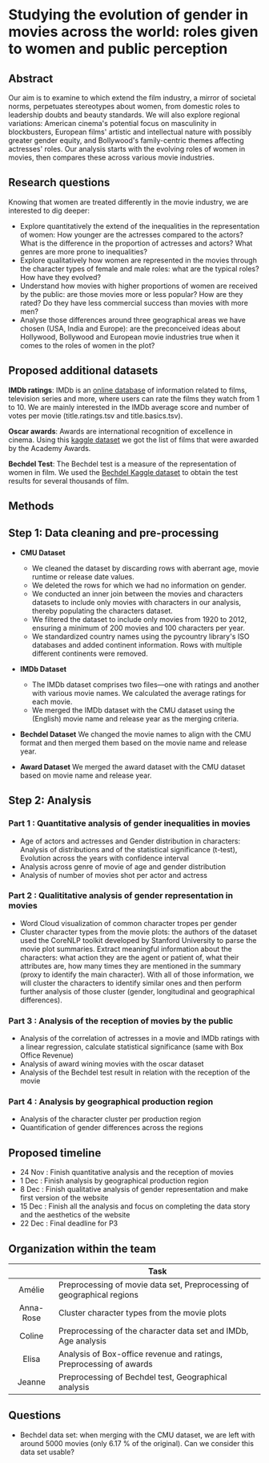 # Studying the evolution of gender in movies across the world: roles given to women and public perception

## Abstract

Our aim is to examine to which extend the film industry, a mirror of societal norms, perpetuates stereotypes about women, from domestic roles to leadership doubts and beauty standards. We will also explore regional variations: American cinema's potential focus on masculinity in blockbusters, European films' artistic and intellectual nature with possibly greater gender equity, and Bollywood's family-centric themes affecting actresses' roles. Our analysis starts with the evolving roles of women in movies, then compares these across various movie industries.

## Research questions

Knowing that women are treated differently in the movie industry, we are interested to dig deeper:
- Explore quantitatively the extend of the inequalities in the representation of women: How younger are the actresses compared to the actors? What is the difference in the proportion of actresses and actors? What genres are more prone to inequalities?
- Explore qualitatively how women are represented in the movies through the character types of female and male roles: what are the typical roles? How have they evolved?
- Understand how movies with higher proportions of women are received by the public: are those movies more or less popular? How are they rated? Do they have less commercial success than movies with more men?
- Analyse those differences around three geographical areas we have chosen (USA, India and Europe): are the preconceived ideas about Hollywood, Bollywood and European movie industries true when it comes to the roles of women in the plot? 

## Proposed additional datasets 

**IMDb ratings**: IMDb is an [online database](https://datasets.imdbws.com/) of information related to films, television series and more, where users can rate the films they watch from 1 to 10. We are mainly interested in the IMDb average score and number of votes per movie (title.ratings.tsv and title.basics.tsv).

**Oscar awards**: Awards are international recognition of excellence in cinema. Using this [kaggle dataset](https://www.kaggle.com/datasets/unanimad/the-oscar-award) we got the list of films that were awarded by the Academy Awards.

**Bechdel Test**: The Bechdel test is a measure of the representation of women in film. We used the [Bechdel Kaggle dataset](https://www.kaggle.com/datasets/treelunar/bechdel-test-movies-as-of-feb-28-2023) to obtain the test results for several thousands of film.

## Methods

## Step 1: Data cleaning and pre-processing
- **CMU Dataset**
  - We cleaned the dataset by discarding rows with aberrant age, movie runtime or release date values.
  - We deleted the rows for which we had no information on gender.
  - We conducted an inner join between the movies and characters datasets to include only movies with characters in our analysis, thereby populating the characters dataset.
  - We filtered the dataset to include only movies from 1920 to 2012, ensuring a minimum of 200 movies and 100 characters per year.
  - We standardized country names using the pycountry library's ISO databases and added continent information. Rows with multiple different continents were removed.

- **IMDb Dataset**
  - The IMDb dataset comprises two files—one with ratings and another with various movie names. We calculated the average ratings for each movie.
  - We merged the IMDb dataset with the CMU dataset using the (English) movie name and release year as the merging criteria.

- **Bechdel Dataset** We changed the movie names to align with the CMU format and then merged them based on the movie name and release year.

- **Award Dataset** We merged the award dataset with the CMU dataset based on movie name and release year.


## Step 2: Analysis

### Part 1 : Quantitative analysis of gender inequalities in movies
- Age of actors and actresses and Gender distribution in characters: Analysis of distributions and of the statistical significance (t-test), Evolution across the years with confidence interval
- Analysis across genre of movie of age and gender distribution
- Analysis of number of movies shot per actor and actress

### Part 2 : Qualititative analysis of gender representation in movies
- Word Cloud visualization of common character tropes per gender
- Cluster character types from the movie plots: the authors of the dataset used the CoreNLP toolkit developed by Stanford University to parse the movie plot summaries. Extract meaningful information about the characters: what action they are the agent or patient of, what their attributes are, how many times they are mentioned in the summary (proxy to identify the main character). With all of those information, we will cluster the characters to identify similar ones and then perform further analysis of those cluster (gender, longitudinal and geographical differences).

### Part 3 : Analysis of the reception of movies by the public
- Analysis of the correlation of actresses in a movie and IMDb ratings with a linear regression, calculate statistical significance (same with Box Office Revenue)
- Analysis of award wining movies with the oscar dataset
- Analysis of the Bechdel test result in relation with the reception of the movie

### Part 4 : Analysis by geographical production region
- Analysis of the character cluster per production region
- Quantification of gender differences across the regions

## Proposed timeline

- 24 Nov : Finish quantitative analysis and the reception of movies
- 1 Dec : Finish analysis by geographical production region
- 8 Dec : Finish qualitative analysis of gender representation and make first version of the website
- 15 Dec : Finish all the analysis and focus on completing the data story and the aesthetics of the website
- 22 Dec : Final deadline for P3

## Organization within the team
| | Task |
| :---:|---|
| Amélie | Preprocessing of movie data set, Preprocessing of geographical regions|
| Anna-Rose | Cluster character types from the movie plots|
| Coline | Preprocessing of the character data set and IMDb, Age analysis|
| Elisa | Analysis of Box-office revenue and ratings, Preprocessing of awards |
| Jeanne | Preprocessing of Bechdel test, Geographical analysis |

## Questions
- Bechdel data set: when merging with the CMU dataset, we are left with around 5000 movies (only 6.17 % of the original). Can we consider this data set usable?

